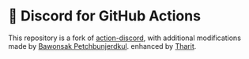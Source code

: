# 🚀 Discord for GitHub Actions

This repository is a fork of [action-discord](https://github.com/Ilshidur/action-discord),
with additional modifications made by [Bawonsak Petchbunjerdkul](https://github.com/bawop443).
enhanced by [Tharit](https://github.com/tharitg).